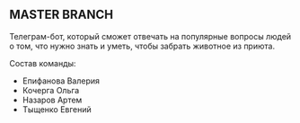 ## MASTER BRANCH

Телеграм-бот, который сможет отвечать на популярные вопросы людей о том, что нужно знать и уметь, чтобы забрать животное из приюта.

Состав команды:

- Епифанова Валерия
- Кочерга Ольга
- Назаров Артем
- Тыщенко Евгений